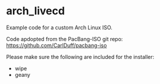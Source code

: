# arch_livecd
Example code for a custom Arch Linux ISO.

Code apdopted from the PacBang-ISO git repo: https://github.com/CarlDuff/pacbang-iso

Please make sure the following are included for the installer:

- wipe
- geany
